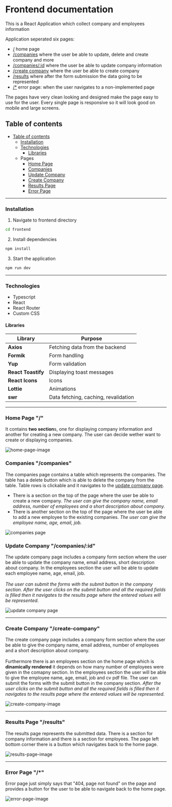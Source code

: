 # Frontend documentation

This is a React Application which collect company and employees information

Application seperated six pages:

- [/](#home-page) home page
- [/companies](#companies-companies) where the user be able to update, delete and create company and more
- [/companies/:id](#update-company-companiesid) where the user be able to update company information
- [/create company](#create-company-create-company) where the user be able to create company
- [ /results](#results-page-results) where after the form submission the data going to be represented
- [/\*](#error-page) error page: when the user navigates to a non-implemented page

The pages have very clean looking and designed make the page easy to use for the user. Every single page is responsive so it will look good on mobile and large screens.

## Table of contents

- [Table of contents](#table-of-contents)
  - [Installation](#installation)
  - [Technologies](#technologies)
    - [Libraries](#libraries)
  - Pages
    - [Home Page](#home-page)
    - [Companies](#companies)
    - [Update Company](#update-company)
    - [Create Company](#create-company)
    - [Results Page](#results-page)
    - [Error Page](#error-page)

---

### Installation

1. Navigate to frontend directory

```bash
cd frontend
```

2. Install dependencies

```bash
npm install
```

3. Start the application

```bash
npm run dev
```

---

### Technologies

- Typescript
- React
- React Router
- Custom CSS

#### Libraries

| Library            | Purpose                              |
| ------------------ | ------------------------------------ |
| **Axios**          | Fetching data from the backend       |
| **Formik**         | Form handling                        |
| **Yup**            | Form validation                      |
| **React Toastify** | Displaying toast messages            |
| **React Icons**    | Icons                                |
| **Lottie**         | Animations                           |
| **swr**            | Data fetching, caching, revalidation |

---

### Home Page "/"

It contains **two section**s, one for displaying company information and another for creating a new company. The user can decide wether want to create or displaying companies.

![home-page-image](./docs/images/main-page.png)

### Companies "/companies"

The companies page contains a table which represents the companies. The table has a delete button which is able to delete the company from the table. Table rows is clickable and it navigates to the [update company page](#update-company-companiesid).

- There is a section on the top of the page where the user be able to create a new company. _The user can give the company name, email address, number of employees and a short description about company._
- There is another section on the top of the page where the user be able to add a new employee to the existing companies. _The user can give the employee name, age, email, job._

![companies page](./docs/images/companies.png)

### Update Company "/companies/:id"

The update company page includes a company form section where the user be able to update the company name, email address, short description about company. In the employees section the user will be able to update each employee name, age, email, job. <br/></br>_The user can submit the forms with the submit button in the company section. After the user clicks on the submit button and all the required fields is filled then it navigates to the results page where the entered values will be represented._

![update company page](./docs/images/update_company.png)

---

### Create Company "/create-company"

The create company page includes a company form section where the user be able to give the company name, email address, number of employees and a short description about company.
<br/><br/>Furthermore there is an employees section on the home page which is **dinamically rendered** it depends on how many number of employees were given in the comapny section. In the employees section the user will be able to give the employee name, age, email, job and cv pdf file. The user can submit the forms with the submit button in the company section. _After the user clicks on the submit button and all the required fields is filled then it navigates to the results page where the entered values will be represented._

![create-company-image](./docs/images/create-company.png)

---

### Results Page "/results"

The results page represents the submitted data. There is a section for company information and there is a section for employees. The page left bottom corner there is a button which navigates back to the home page.

![results-page-image](./docs/images/results-page.png)

---

### Error Page "/\*"

Error page just simply says that "404, page not found" on the page and provides a button for the user to be able to navigate back to the home page.

![error-page-image](./docs/images/error-page.png)

